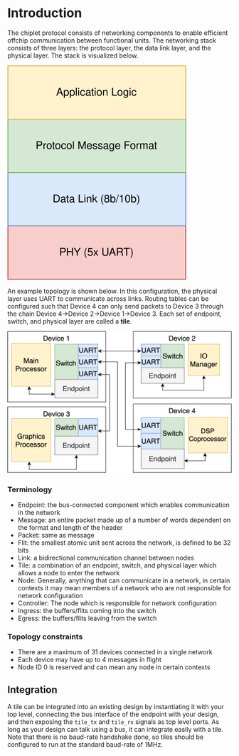 # Introduction

The chiplet protocol consists of networking components to enable efficient
offchip communication between functional units. The networking stack consists
of three layers: the protocol layer, the data link layer, and the physical
layer. The stack is visualized below.

![Network Stack](images/network_stack.svg)

An example topology is shown below. In this configuration, the physical layer
uses UART to communicate across links. Routing tables can be configured such
that Device 4 can only send packets to Device 3 through the chain Device
4->Device 2->Device 1->Device 3. Each set of endpoint, switch, and physical
layer are called a **tile**.

![Example Topology](images/topology.svg)

### Terminology

- Endpoint: the bus-connected component which enables communication in the network
- Message: an entire packet made up of a number of words dependent on the format and length of the header
- Packet: same as message
- Flit: the smallest atomic unit sent across the network, is defined to be 32 bits
- Link: a bidirectional communication channel between nodes
- Tile: a combination of an endpoint, switch, and physical layer which allows a node to enter the network
- Node: Generally, anything that can communicate in a network, in certain contexts it may mean members of a network who are not responsible for network configuration
- Controller: The node which is responsible for network configuration
- Ingress: the buffers/flits coming into the switch
- Egress: the buffers/flits leaving from the switch

### Topology constraints

- There are a maximum of 31 devices connected in a single network
- Each device may have up to 4 messages in flight
- Node ID 0 is reserved and can mean any node in certain contexts

## Integration

A tile can be integrated into an existing design by instantiating it with your
top level, connecting the bus interface of the endpoint with your design, and
then exposing the `tile_tx` and `tile_rx` signals as top level ports. As long
as your design can talk using a bus, it can integrate easily with a tile. Note
that there is no baud-rate handshake done, so tiles should be configured to run
at the standard baud-rate of 1MHz.
